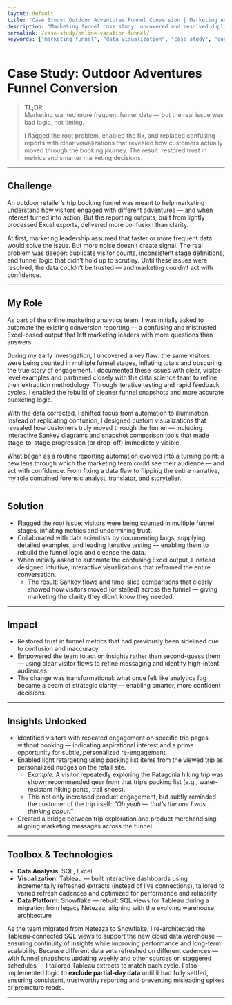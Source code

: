 ```yaml
---
layout: default
title: "Case Study: Outdoor Adventures Funnel Conversion | Marketing Analytics & Data Visualization"
description: "Marketing funnel case study: uncovered and resolved duplicate visitor tracking, restored trust in conversion metrics, and delivered interactive data visualizations that clarified the customer journey and enabled precise campaign targeting."
permalink: /case-study/online-vacation-funnel/
keywords: ["marketing funnel", "data visualization", "case study", "conversion metrics", "analytics storytelling", "duplicate visitor tracking", "customer journey insights", "marketing analytics", "interactive dashboards"]
---
```


# Case Study: Outdoor Adventures Funnel Conversion  

> **TL;DR**  
> Marketing wanted more frequent funnel data — but the real issue was bad logic, not timing.  
>  
> I flagged the root problem, enabled the fix, and replaced confusing reports with clear visualizations that revealed how customers actually moved through the booking journey. The result: restored trust in metrics and smarter marketing decisions.

---

## Challenge  
An outdoor retailer’s trip booking funnel was meant to help marketing understand how visitors engaged with different adventures — and when interest turned into action. But the reporting outputs, built from lightly processed Excel exports, delivered more confusion than clarity.

At first, marketing leadership assumed that faster or more frequent data would solve the issue. But more noise doesn’t create signal. The real problem was deeper: duplicate visitor counts, inconsistent stage definitions, and funnel logic that didn’t hold up to scrutiny. Until these issues were resolved, the data couldn’t be trusted — and marketing couldn’t act with confidence.

---

## My Role  
As part of the online marketing analytics team, I was initially asked to automate the existing conversion reporting — a confusing and mistrusted Excel-based output that left marketing leaders with more questions than answers.

During my early investigation, I uncovered a key flaw: the same visitors were being counted in multiple funnel stages, inflating totals and obscuring the true story of engagement. I documented these issues with clear, visitor-level examples and partnered closely with the data science team to refine their extraction methodology. Through iterative testing and rapid feedback cycles, I enabled the rebuild of cleaner funnel snapshots and more accurate bucketing logic.

With the data corrected, I shifted focus from automation to illumination. Instead of replicating confusion, I designed custom visualizations that revealed how customers truly moved through the funnel — including interactive Sankey diagrams and snapshot comparison tools that made stage-to-stage progression (or drop-off) immediately visible.

What began as a routine reporting automation evolved into a turning point: a new lens through which the marketing team could see their audience — and act with confidence. From fixing a data flaw to flipping the entire narrative, my role combined forensic analyst, translator, and storyteller.

---

## Solution  
- Flagged the root issue: visitors were being counted in multiple funnel stages, inflating metrics and undermining trust.  
- Collaborated with data scientists by documenting bugs, supplying detailed examples, and leading iterative testing — enabling them to rebuild the funnel logic and cleanse the data.  
- When initially asked to automate the confusing Excel output, I instead designed intuitive, interactive visualizations that reframed the entire conversation.  
  - The result: Sankey flows and time-slice comparisons that clearly showed how visitors moved (or stalled) across the funnel — giving marketing the clarity they didn’t know they needed.

---

## Impact  
- Restored trust in funnel metrics that had previously been sidelined due to confusion and inaccuracy.  
- Empowered the team to act on insights rather than second-guess them — using clear visitor flows to refine messaging and identify high-intent audiences.  
- The change was transformational: what once felt like analytics fog became a beam of strategic clarity — enabling smarter, more confident decisions.

---

## Insights Unlocked  
- Identified visitors with repeated engagement on specific trip pages without booking — indicating aspirational interest and a prime opportunity for subtle, personalized re-engagement.  
- Enabled light retargeting using packing list items from the viewed trip as personalized nudges on the retail site.  
  - *Example:* A visitor repeatedly exploring the Patagonia hiking trip was shown recommended gear from that trip’s packing list (e.g., water-resistant hiking pants, trail shoes).  
  - This not only increased product engagement, but subtly reminded the customer of the trip itself: *“Oh yeah — that’s the one I was thinking about.”*  
- Created a bridge between trip exploration and product merchandising, aligning marketing messages across the funnel.

---

## Toolbox & Technologies  
- **Data Analysis**: SQL, Excel  
- **Visualization**: Tableau — built interactive dashboards using incrementally refreshed extracts (instead of live connections), tailored to varied refresh cadences and optimized for performance and reliability  
- **Data Platform**: Snowflake — rebuilt SQL views for Tableau during a migration from legacy Netezza, aligning with the evolving warehouse architecture

As the team migrated from Netezza to Snowflake, I re-architected the Tableau-connected SQL views to support the new cloud data warehouse — ensuring continuity of insights while improving performance and long-term scalability. Because different data sets refreshed on different cadences — with funnel snapshots updating weekly and other sources on staggered schedules — I tailored Tableau extracts to match each cycle. I also implemented logic to **exclude partial-day data** until it had fully settled, ensuring consistent, trustworthy reporting and preventing misleading spikes or premature reads.

---
